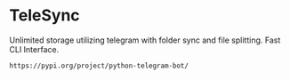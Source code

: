 # TeleSync
Unlimited storage utilizing telegram with folder sync and file splitting. Fast CLI Interface.

```
https://pypi.org/project/python-telegram-bot/
```
